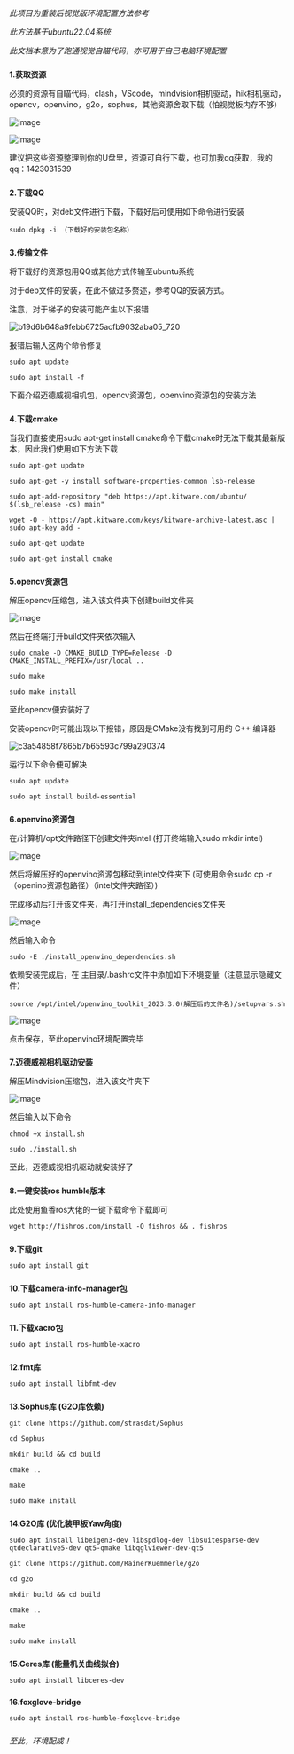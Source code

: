 _此项目为重装后视觉版环境配置方法参考_

_此方法基于ubuntu22.04系统_

_此文档本意为了跑通视觉自瞄代码，亦可用于自己电脑环境配置_

###
###

**1.获取资源**

必须的资源有自瞄代码，clash，VScode，mindvision相机驱动，hik相机驱动，opencv，openvino，g2o，sophus，其他资源舍取下载（怕视觉板内存不够）

![image](https://github.com/user-attachments/assets/6b0a971f-0cd7-4ffe-a9c0-2c6e626cfeb3)

![image](https://github.com/user-attachments/assets/6c3d6e2c-6cb1-4dee-a4c2-0963e40e0f98)


建议把这些资源整理到你的U盘里，资源可自行下载，也可加我qq获取，我的qq：1423031539

###
###

**2.下载QQ**

安装QQ时，对deb文件进行下载，下载好后可使用如下命令进行安装
```
sudo dpkg -i （下载好的安装包名称）
```

###
###

**3.传输文件**

将下载好的资源包用QQ或其他方式传输至ubuntu系统

对于deb文件的安装，在此不做过多赘述，参考QQ的安装方式。

注意，对于梯子的安装可能产生以下报错

![b19d6b648a9febb6725acfb9032aba05_720](https://github.com/user-attachments/assets/8bde8dcc-bf0c-4714-8d11-70575ad113fe)

报错后输入这两个命令修复

```
sudo apt update
```

```
sudo apt install -f
```

下面介绍迈德威视相机包，opencv资源包，openvino资源包的安装方法

###
###

**4.下载cmake**

当我们直接使用sudo apt-get install cmake命令下载cmake时无法下载其最新版本，因此我们使用如下方法下载

```
sudo apt-get update
```
```
sudo apt-get -y install software-properties-common lsb-release
```
```
sudo apt-add-repository "deb https://apt.kitware.com/ubuntu/ $(lsb_release -cs) main"
```
```
wget -O - https://apt.kitware.com/keys/kitware-archive-latest.asc | sudo apt-key add -
```
```
sudo apt-get update
```
```
sudo apt-get install cmake
```

###
###

**5.opencv资源包**

解压opencv压缩包，进入该文件夹下创建build文件夹

![image](https://github.com/user-attachments/assets/c072e756-faa1-4946-a52f-e7692056c975)

然后在终端打开build文件夹依次输入

```
sudo cmake -D CMAKE_BUILD_TYPE=Release -D CMAKE_INSTALL_PREFIX=/usr/local ..
```
```
sudo make 
```
```
sudo make install
```

至此opencv便安装好了

安装opencv时可能出现以下报错，原因是CMake没有找到可用的 C++ 编译器

![c3a54858f7865b7b65593c799a290374](https://github.com/user-attachments/assets/aba55f35-d52a-4121-a19d-a3e80b1c0c34)

运行以下命令便可解决

```
sudo apt update
```

```
sudo apt install build-essential
```

###
###

**6.openvino资源包**

在/计算机/opt文件路径下创建文件夹intel (打开终端输入sudo mkdir intel)

![image](https://github.com/user-attachments/assets/843f287f-787f-41a1-9a02-ffbb09a55363)


然后将解压好的openvino资源包移动到intel文件夹下 (可使用命令sudo cp -r （openino资源包路径）（intel文件夹路径）)

完成移动后打开该文件夹，再打开install_dependencies文件夹

![image](https://github.com/user-attachments/assets/5df0d378-9026-4a7b-ab74-c8afc9a57fda)


然后输入命令
```
sudo -E ./install_openvino_dependencies.sh
```

依赖安装完成后，在 主目录/.bashrc文件中添加如下环境变量（注意显示隐藏文件）

```
source /opt/intel/openvino_toolkit_2023.3.0(解压后的文件名)/setupvars.sh
```
![image](https://github.com/user-attachments/assets/14ec6be2-695f-410a-a89a-fc8c0bf8e8e9)

点击保存，至此openvino环境配置完毕

###
###

**7.迈德威视相机驱动安装**

解压Mindvision压缩包，进入该文件夹下

![image](https://github.com/user-attachments/assets/6ef6273e-4217-47f5-95b5-e675913be050)

然后输入以下命令

```
chmod +x install.sh
```
```
sudo ./install.sh
```

至此，迈德威视相机驱动就安装好了

###
###


**8.一键安装ros humble版本**

此处使用鱼香ros大佬的一键下载命令下载即可
```
wget http://fishros.com/install -O fishros && . fishros
```

###
###

**9.下载git**
```
sudo apt install git
```

###
###

**10.下载camera-info-manager包**

```
sudo apt install ros-humble-camera-info-manager
```
###
###

**11.下载xacro包**

```
sudo apt install ros-humble-xacro
```

###
###

**12.fmt库**
```
sudo apt install libfmt-dev
```
###
###

**13.Sophus库 (G2O库依赖)**
```
git clone https://github.com/strasdat/Sophus
```
```
cd Sophus
```
```
mkdir build && cd build
```
```
cmake ..
```
```
make 
```
```
sudo make install
```

###
###

**14.G2O库 (优化装甲板Yaw角度)**
```
sudo apt install libeigen3-dev libspdlog-dev libsuitesparse-dev qtdeclarative5-dev qt5-qmake libqglviewer-dev-qt5
```
```
git clone https://github.com/RainerKuemmerle/g2o
```
```
cd g2o
```
```
mkdir build && cd build
```
```
cmake ..
```
```
make 
```
```
sudo make install
```
###
###

**15.Ceres库 (能量机关曲线拟合)**

```
sudo apt install libceres-dev
```

###
###

**16.foxglove-bridge**

```
sudo apt install ros-humble-foxglove-bridge
```

###
###

_至此，环境配成！_

###
